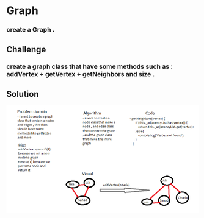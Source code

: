 # Graph

### create a Graph .

## Challenge

### create a graph class that have some methods such as : addVertex + getVertex + getNeighbors and size . 


## Solution

![whiteboard](../assets/graph.png)
